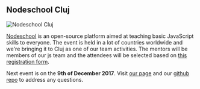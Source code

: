 ## Nodeschool Cluj

![Nodeschool Cluj](https://nodeschool.io/cluj/node_school_logo.jpg)

[Nodeschool](https://nodeschool.io/) is an open-source platform aimed at teaching basic JavaScript skills to everyone. The event is held in a lot of countries worldwide and we're bringing it to Cluj as one of our team activities. The mentors will be members of our js team and the attendees will be selected based on [this registration form](https://docs.google.com/forms/d/e/1FAIpQLSetzup0rViVlXC-IMsxKvQUeOmIn4h-Ta-gd8tacwOEg4wzaA/viewform).

Next event is on the **9th of December 2017**. Visit [our page](https://nodeschool.io/cluj/) and our [github repo](https://github.com/nodeschool/cluj) to address any questions.
